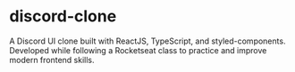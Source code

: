 # discord-clone
A Discord UI clone built with ReactJS, TypeScript, and styled-components. Developed while following a Rocketseat class to practice and improve modern frontend skills.
